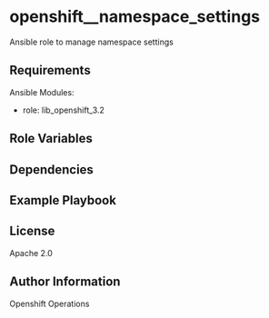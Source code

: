 openshift__namespace_settings
=========

Ansible role to manage namespace settings

Requirements
------------

Ansible Modules:

- role: lib_openshift_3.2


Role Variables
--------------

Dependencies
------------


Example Playbook
----------------


License
-------

Apache 2.0

Author Information
------------------

Openshift Operations
